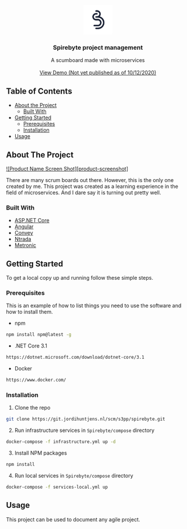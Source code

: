 
<!-- PROJECT LOGO -->
<br />
<p align="center">
  <a href="https://github.com/github_username/repo_name">
    <img src="docs/media/SpireByte-Logo-clean-256.png" alt="Logo" width="80" height="80">
  </a>

  <div align="center">
    <h3>Spirebyte project management</h3>
  </div>

  <p align="center">
    A scumboard made with microservices
    <br />
    <br />
    <a href="https://spirebyte.jordihuntjens.nl">View Demo (Not yet published as of 10/12/2020)</a>
  </p>
</p>



<!-- TABLE OF CONTENTS -->
## Table of Contents

* [About the Project](#about-the-project)
  * [Built With](#built-with)
* [Getting Started](#getting-started)
  * [Prerequisites](#prerequisites)
  * [Installation](#installation)
* [Usage](#usage)



<!-- ABOUT THE PROJECT -->
## About The Project

[![Product Name Screen Shot][product-screenshot]](https://git.jordihuntjens.nl/projects/S3PP/repos/spirebyte/browse/docs/media/SpireByte-Preview.png)

There are many scrum boards out there. However, this is the only one created by me. This project was created as a learning experience in the field of microservices. And I dare say it is turning out pretty well.



### Built With

* [ASP.NET Core](https://dotnet.microsoft.com/learn/aspnet/what-is-aspnet-core)
* [Angular](https://angular.io/)
* [Convey](https://convey-stack.github.io/)
* [Ntrada](https://github.com/snatch-dev/Ntrada)
* [Metronic](https://keenthemes.com/metronic/)



<!-- GETTING STARTED -->
## Getting Started

To get a local copy up and running follow these simple steps.

### Prerequisites

This is an example of how to list things you need to use the software and how to install them.
* npm
```sh
npm install npm@latest -g
```
* .NET Core 3.1
```sh
https://dotnet.microsoft.com/download/dotnet-core/3.1
```
* Docker
```sh
https://www.docker.com/
```


### Installation

1. Clone the repo
```sh
git clone https://git.jordihuntjens.nl/scm/s3pp/spirebyte.git
```
2. Run infrastructure services in `Spirebyte/compose` directory
```sh
docker-compose -f infrastructure.yml up -d
```
3. Install NPM packages
```sh
npm install
```
4. Run local services in `Spirebyte/compose` directory
```sh
docker-compose -f services-local.yml up
```

<!-- USAGE EXAMPLES -->
## Usage

This project can be used to document any agile project.
